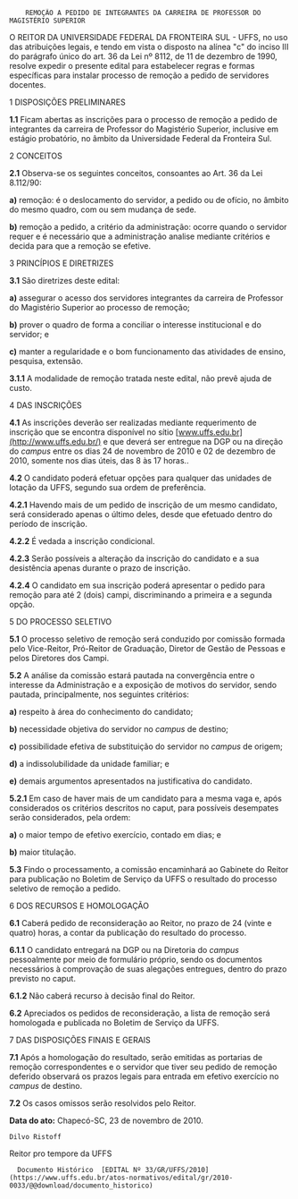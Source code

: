         REMOÇÃO A PEDIDO DE INTEGRANTES DA CARREIRA DE PROFESSOR DO MAGISTÉRIO SUPERIOR  

O REITOR DA UNIVERSIDADE FEDERAL DA FRONTEIRA SUL - UFFS, no uso das atribuições legais, e tendo em vista o disposto na alínea "c" do inciso III do parágrafo único do art. 36 da Lei nº 8112, de 11 de dezembro de 1990, resolve expedir o presente edital para estabelecer regras e formas específicas para instalar processo de remoção a pedido de servidores docentes.

 1 DISPOSIÇÕES PRELIMINARES

 **1.1** Ficam abertas as inscrições para o processo de remoção a pedido de integrantes da carreira de Professor do Magistério Superior, inclusive em estágio probatório, no âmbito da Universidade Federal da Fronteira Sul.

 2 CONCEITOS

 **2.1** Observa-se os seguintes conceitos, consoantes ao Art. 36 da Lei 8.112/90:

 **a)** remoção: é o deslocamento do servidor, a pedido ou de ofício, no âmbito do mesmo quadro, com ou sem mudança de sede.

 **b)** remoção a pedido, a critério da administração: ocorre quando o servidor requer e é necessário que a administração analise mediante critérios e decida para que a remoção se efetive.

 3 PRINCÍPIOS E DIRETRIZES

 **3.1** São diretrizes deste edital:

 **a)** assegurar o acesso dos servidores integrantes da carreira de Professor do Magistério Superior ao processo de remoção;

 **b)** prover o quadro de forma a conciliar o interesse institucional e do servidor; e

 **c)** manter a regularidade e o bom funcionamento das atividades de ensino, pesquisa, extensão.

 **3.1.1** A modalidade de remoção tratada neste edital, não prevê ajuda de custo.

 4 DAS INSCRIÇÕES

 **4.1** As inscrições deverão ser realizadas mediante requerimento de inscrição que se encontra disponível no sítio [www.uffs.edu.br](http://www.uffs.edu.br/) e que deverá ser entregue na DGP ou na direção do *campus* entre os dias 24 de novembro de 2010 e 02 de dezembro de 2010, somente nos dias úteis, das 8 às 17 horas..

 **4.2** O candidato poderá efetuar opções para qualquer das unidades de lotação da UFFS, segundo sua ordem de preferência.

 **4.2.1** Havendo mais de um pedido de inscrição de um mesmo candidato, será considerado apenas o último deles, desde que efetuado dentro do período de inscrição.

 **4.2.2** É vedada a inscrição condicional.

 **4.2.3** Serão possíveis a alteração da inscrição do candidato e a sua desistência apenas durante o prazo de inscrição.

 **4.2.4** O candidato em sua inscrição poderá apresentar o pedido para remoção para até 2 (dois) campi, discriminando a primeira e a segunda opção.

 5 DO PROCESSO SELETIVO

 **5.1** O processo seletivo de remoção será conduzido por comissão formada pelo Vice-Reitor, Pró-Reitor de Graduação, Diretor de Gestão de Pessoas e pelos Diretores dos Campi.

 **5.2** A análise da comissão estará pautada na convergência entre o interesse da Administração e a exposição de motivos do servidor, sendo pautada, principalmente, nos seguintes critérios:

 **a)** respeito à área do conhecimento do candidato;

 **b)** necessidade objetiva do servidor no *campus* de destino;

 **c)** possibilidade efetiva de substituição do servidor no *campus* de origem;

 **d)** a indissolubilidade da unidade familiar; e

 **e)** demais argumentos apresentados na justificativa do candidato.

 **5.2.1** Em caso de haver mais de um candidato para a mesma vaga e, após considerados os critérios descritos no caput, para possíveis desempates serão considerados, pela ordem:

 **a)** o maior tempo de efetivo exercício, contado em dias; e

 **b)** maior titulação.

 **5.3** Findo o processamento, a comissão encaminhará ao Gabinete do Reitor para publicação no Boletim de Serviço da UFFS o resultado do processo seletivo de remoção a pedido.

 6 DOS RECURSOS E HOMOLOGAÇÃO

 **6.1** Caberá pedido de reconsideração ao Reitor, no prazo de 24 (vinte e quatro) horas, a contar da publicação do resultado do processo.

 **6.1.1** O candidato entregará na DGP ou na Diretoria do *campus* pessoalmente por meio de formulário próprio, sendo os documentos necessários à comprovação de suas alegações entregues, dentro do prazo previsto no caput.

 **6.1.2** Não caberá recurso à decisão final do Reitor.

 **6.2** Apreciados os pedidos de reconsideração, a lista de remoção será homologada e publicada no Boletim de Serviço da UFFS.

 7 DAS DISPOSIÇÕES FINAIS E GERAIS

 **7.1** Após a homologação do resultado, serão emitidas as portarias de remoção correspondentes e o servidor que tiver seu pedido de remoção deferido observará os prazos legais para entrada em efetivo exercício no *campus* de destino.

 **7.2** Os casos omissos serão resolvidos pelo Reitor.

  

   **Data do ato:** Chapecó-SC, 23 de novembro de 2010.   
 

    Dilvo Ristoff   
 Reitor pro tempore da UFFS 

      Documento Histórico  [EDITAL Nº 33/GR/UFFS/2010](https://www.uffs.edu.br/atos-normativos/edital/gr/2010-0033/@@download/documento_historico)     
      
